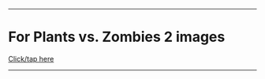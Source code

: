
***

# For Plants vs. Zombies 2 images

[Click/tap here](https://github.com/seanpm2001/SeansLifeArchive_Images_PVZ2)

***
